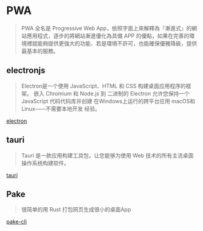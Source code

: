 # PWA

> PWA 全名是 Progressive Web App，依照字面上來解釋為『漸進式』的網站應用程式，逐步的將網站漸進優化為具備 APP 的優點，如果在完善的環境裡就能夠提供更強大的功能、若是環境不許可，也能確保優雅降級，提供最基本的服務。

## electronjs

> Electron是一个使用 JavaScript、HTML 和 CSS 构建桌面应用程序的框架。 嵌入 Chromium 和 Node.js 到 二进制的 Electron 允许您保持一个 JavaScript 代码代码库并创建 在Windows上运行的跨平台应用 macOS和Linux——不需要本地开发 经验。

[electron](https://www.electronjs.org/zh/docs/latest/)

## tauri

> Tauri 是一款应用构建工具包，让您能够为使用 Web 技术的所有主流桌面操作系统构建软件。

[tauri](https://tauri.app/zh-cn/v1/guides/)

## Pake

> 很简单的用 Rust 打包网页生成很小的桌面App

[pake-cli](https://github.com/tw93/Pake/blob/master/README_CN.md)
